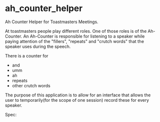 # ah_counter_helper
Ah Counter Helper for Toastmasters Meetings.

At toastmasters people play different roles. One of those roles is of the Ah-Counter.
An Ah-Counter is responsible for listening to a speaker while paying attention of the 
"fillers", "repeats" and "crutch words" that the speaker uses during the speech.

There is a counter for
- and
- umm
- ah
- repeats
- other crutch words

The purpose of this application is to allow for an interface that allows the user to temporarily(for the scope of one session) record these for every speaker.

Spec: 
